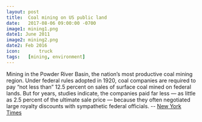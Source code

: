```yaml
---
layout: post
title: 	Coal mining on US public land
date:   2017-08-06 09:00:00 -0700
image1:	mining1.png
date1: June 2011
image2: mining2.png
date2: Feb 2016
icon:		truck
tags: 	[mining, environment]
---
```


Mining in the Powder River Basin, the nation’s most productive coal mining region. Under federal rules adopted in 1920, coal companies are required to pay “not less than” 12.5 percent on sales of surface coal mined on federal lands. But for years, studies indicate, the companies paid far less — as little as 2.5 percent of the ultimate sale price — because they often negotiated large royalty discounts with sympathetic federal officials. -- [New York Times](https://www.nytimes.com/2017/08/06/us/politics/under-trump-coal-mining-gets-new-life-on-us-lands.html)